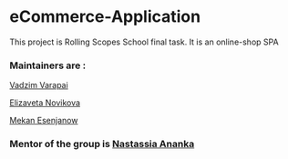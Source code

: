 # eCommerce-Application

This project is Rolling Scopes School final task.
It is an online-shop SPA

### Maintainers are :

[Vadzim Varapai](https://github.com/sergpet93)

[Elizaveta Novikova](https://github.com/kotangenss)

[Mekan Esenjanow](https://github.com/MekanEs)

### Mentor of the group is [Nastassia Ananka](https://github.com/anast-ananko)
